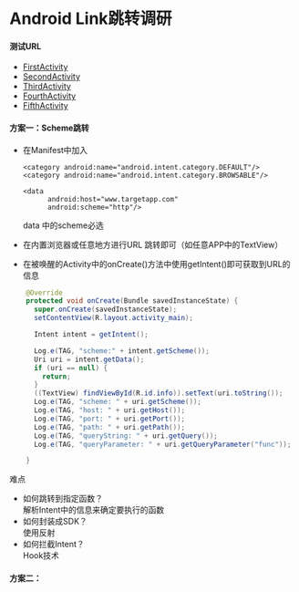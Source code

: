 # Android Link跳转调研

#### 测试URL
- <a href="http://www.fristactivity.com">FirstActivity</a>
- <a href="http://www.secondactivity.com">SecondActivity</a>
- <a href="http://www.thirdactivity.com">ThirdActivity</a>
- <a href="http://www.fourthactivity.com">FourthActivity</a>
- <a href="http://www.fifthactivity.com">FifthActivity</a>



#### 方案一：Scheme跳转

- 在Manifest中加入

    <intent-filter>
      <action android:name="android.intent.action.VIEW"/>

      <category android:name="android.intent.category.DEFAULT"/>
      <category android:name="android.intent.category.BROWSABLE"/>

      <data
            android:host="www.targetapp.com"
            android:scheme="http"/>
    </intent-filter>

	data 中的scheme必选

- 在内置浏览器或任意地方进行URL 跳转即可（如任意APP中的TextView）
- 在被唤醒的Activity中的onCreate()方法中使用getIntent()即可获取到URL的信息
```java
    @Override
    protected void onCreate(Bundle savedInstanceState) {
      super.onCreate(savedInstanceState);
      setContentView(R.layout.activity_main);

      Intent intent = getIntent();

      Log.e(TAG, "scheme:" + intent.getScheme());
      Uri uri = intent.getData();
      if (uri == null) {
        return;
      }
      ((TextView) findViewById(R.id.info)).setText(uri.toString());
      Log.e(TAG, "scheme: " + uri.getScheme());
      Log.e(TAG, "host: " + uri.getHost());
      Log.e(TAG, "port: " + uri.getPort());
      Log.e(TAG, "path: " + uri.getPath());
      Log.e(TAG, "queryString: " + uri.getQuery());
      Log.e(TAG, "queryParameter: " + uri.getQueryParameter("func"));

    }
```
难点

- 如何跳转到指定函数？<br/>
  解析Intent中的信息来确定要执行的函数
- 如何封装成SDK？<br/>
  使用反射
- 如何拦截Intent？<br/>
  Hook技术

#### 方案二：
